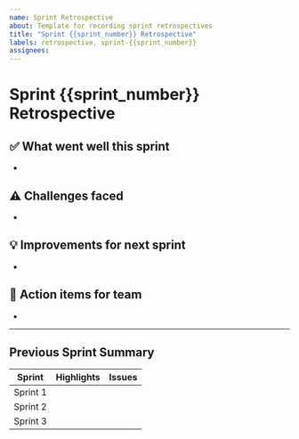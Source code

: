 ```yaml
---
name: Sprint Retrospective
about: Template for recording sprint retrospectives
title: "Sprint {{sprint_number}} Retrospective"
labels: retrospective, sprint-{{sprint_number}}
assignees: 
---
```


# Sprint {{sprint_number}} Retrospective

## ✅ What went well this sprint
- 

## ⚠️ Challenges faced
- 

## 💡 Improvements for next sprint
- 

## 📌 Action items for team
- 

---

## Previous Sprint Summary
| Sprint | Highlights | Issues |
|--------|------------|--------|
| Sprint 1 |  |  |
| Sprint 2 |  |  |
| Sprint 3 |  |  |
